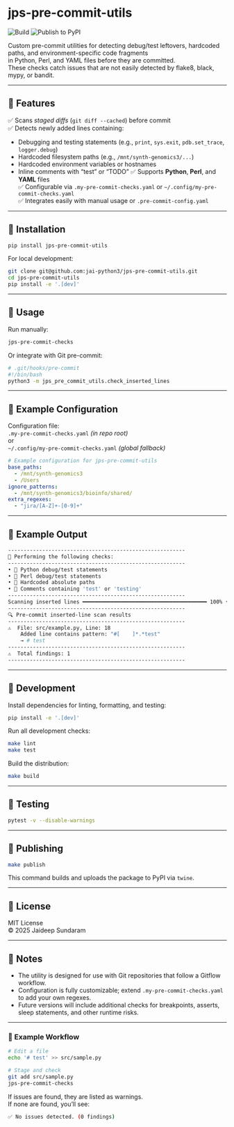 # jps-pre-commit-utils

![Build](https://github.com/jai-python3/jps-pre-commit-utils/actions/workflows/test.yml/badge.svg)
![Publish to PyPI](https://github.com/jai-python3/jps-pre-commit-utils/actions/workflows/publish-to-pypi.yml/badge.svg)

Custom pre-commit utilities for detecting debug/test leftovers, hardcoded paths, and environment-specific code fragments  
in Python, Perl, and YAML files before they are committed.  
These checks catch issues that are not easily detected by flake8, black, mypy, or bandit.

---

## 🧩 Features

✅ Scans *staged diffs* (`git diff --cached`) before commit  
✅ Detects newly added lines containing:
- Debugging and testing statements (e.g., `print`, `sys.exit`, `pdb.set_trace`, `logger.debug`)
- Hardcoded filesystem paths (e.g., `/mnt/synth-genomics3/...`)
- Hardcoded environment variables or hostnames
- Inline comments with “test” or “TODO”
✅ Supports **Python**, **Perl**, and **YAML** files  
✅ Configurable via `.my-pre-commit-checks.yaml` or `~/.config/my-pre-commit-checks.yaml`  
✅ Integrates easily with manual usage or `.pre-commit-config.yaml`

---

## 🧩 Installation

```bash
pip install jps-pre-commit-utils
```

For local development:

```bash
git clone git@github.com:jai-python3/jps-pre-commit-utils.git
cd jps-pre-commit-utils
pip install -e '.[dev]'
```

---

## 🧩 Usage

Run manually:

```bash
jps-pre-commit-checks
```

Or integrate with Git pre-commit:

```bash
# .git/hooks/pre-commit
#!/bin/bash
python3 -m jps_pre_commit_utils.check_inserted_lines
```

---

## 🧩 Example Configuration

Configuration file:  
`.my-pre-commit-checks.yaml` *(in repo root)*  
or  
`~/.config/my-pre-commit-checks.yaml` *(global fallback)*

```yaml
# Example configuration for jps-pre-commit-utils
base_paths:
  - /mnt/synth-genomics3
  - /Users
ignore_patterns:
  - /mnt/synth-genomics3/bioinfo/shared/
extra_regexes:
  - "jira/[A-Z]+-[0-9]+"
```

---

## 🧩 Example Output

```bash
---------------------------------------------------------
🔧 Performing the following checks:
---------------------------------------------------------
• 🐍 Python debug/test statements
• 🐪 Perl debug/test statements
• 📁 Hardcoded absolute paths
• 🧪 Comments containing 'test' or 'testing'
---------------------------------------------------------
Scanning inserted lines ━━━━━━━━━━━━━━━━━━━━━━━━━━━━━━━━━━━━━━━━ 100% • 45/45
---------------------------------------------------------
🔍 Pre-commit inserted-line scan results
---------------------------------------------------------
⚠️  File: src/example.py, Line: 18
    Added line contains pattern: "#[ 	]*.*test"
    → # test
---------------------------------------------------------
⚠️  Total findings: 1
---------------------------------------------------------
```

---

## 🧱 Development

Install dependencies for linting, formatting, and testing:

```bash
pip install -e '.[dev]'
```

Run all development checks:

```bash
make lint
make test
```

Build the distribution:

```bash
make build
```

---

## 🧪 Testing

```bash
pytest -v --disable-warnings
```

---

## 🚀 Publishing

```bash
make publish
```

This command builds and uploads the package to PyPI via `twine`.

---

## 🧾 License

MIT License  
© 2025 Jaideep Sundaram

---

## 🧠 Notes

- The utility is designed for use with Git repositories that follow a Gitflow workflow.  
- Configuration is fully customizable; extend `.my-pre-commit-checks.yaml` to add your own regexes.  
- Future versions will include additional checks for breakpoints, asserts, sleep statements, and other runtime risks.  

---

### 🧩 Example Workflow

```bash
# Edit a file
echo '# test' >> src/sample.py

# Stage and check
git add src/sample.py
jps-pre-commit-checks
```

If issues are found, they are listed as warnings.  
If none are found, you’ll see:

```bash
✅ No issues detected. (0 findings)
```
